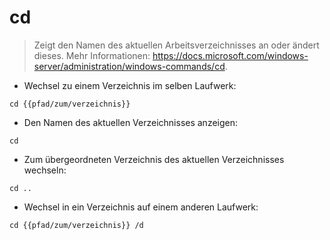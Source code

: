 # cd

> Zeigt den Namen des aktuellen Arbeitsverzeichnisses an oder ändert dieses.
> Mehr Informationen: <https://docs.microsoft.com/windows-server/administration/windows-commands/cd>.

- Wechsel zu einem Verzeichnis im selben Laufwerk:

`cd {{pfad/zum/verzeichnis}}`

- Den Namen des aktuellen Verzeichnisses anzeigen:

`cd`

- Zum übergeordneten Verzeichnis des aktuellen Verzeichnisses wechseln:

`cd ..`

- Wechsel in ein Verzeichnis auf einem anderen Laufwerk:

`cd {{pfad/zum/verzeichnis}} /d`
